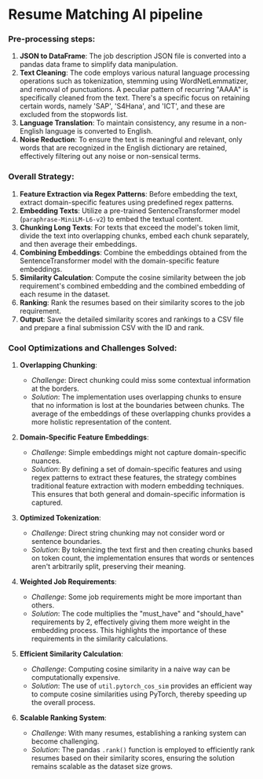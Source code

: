# Resume Matching AI pipeline

### Pre-processing steps:

1. **JSON to DataFrame**: The job description JSON file is converted into a pandas data frame to simplify data manipulation.
2. **Text Cleaning**: The code employs various natural language processing operations such as tokenization, stemming using WordNetLemmatizer, and removal of punctuations. A peculiar pattern of recurring "AAAA" is specifically cleaned from the text. There's a specific focus on retaining certain words, namely 'SAP', 'S4Hana', and 'ICT', and these are excluded from the stopwords list.
3. **Language Translation**: To maintain consistency, any resume in a non-English language is converted to English.
4. **Noise Reduction**: To ensure the text is meaningful and relevant, only words that are recognized in the English dictionary are retained, effectively filtering out any noise or non-sensical terms.

### Overall Strategy:

1. **Feature Extraction via Regex Patterns**: Before embedding the text, extract domain-specific features using predefined regex patterns.
2. **Embedding Texts**: Utilize a pre-trained SentenceTransformer model (`paraphrase-MiniLM-L6-v2`) to embed the textual content.
3. **Chunking Long Texts**: For texts that exceed the model's token limit, divide the text into overlapping chunks, embed each chunk separately, and then average their embeddings.
4. **Combining Embeddings**: Combine the embeddings obtained from the SentenceTransformer model with the domain-specific feature embeddings.
5. **Similarity Calculation**: Compute the cosine similarity between the job requirement's combined embedding and the combined embedding of each resume in the dataset.
6. **Ranking**: Rank the resumes based on their similarity scores to the job requirement.
7. **Output**: Save the detailed similarity scores and rankings to a CSV file and prepare a final submission CSV with the ID and rank.

### Cool Optimizations and Challenges Solved:

1. **Overlapping Chunking**:
    - *Challenge*: Direct chunking could miss some contextual information at the borders.
    - *Solution*: The implementation uses overlapping chunks to ensure that no information is lost at the boundaries between chunks. The average of the embeddings of these overlapping chunks provides a more holistic representation of the content.

2. **Domain-Specific Feature Embeddings**:
    - *Challenge*: Simple embeddings might not capture domain-specific nuances.
    - *Solution*: By defining a set of domain-specific features and using regex patterns to extract these features, the strategy combines traditional feature extraction with modern embedding techniques. This ensures that both general and domain-specific information is captured.

3. **Optimized Tokenization**:
    - *Challenge*: Direct string chunking may not consider word or sentence boundaries.
    - *Solution*: By tokenizing the text first and then creating chunks based on token count, the implementation ensures that words or sentences aren't arbitrarily split, preserving their meaning.

4. **Weighted Job Requirements**:
    - *Challenge*: Some job requirements might be more important than others.
    - *Solution*: The code multiplies the "must_have" and "should_have" requirements by 2, effectively giving them more weight in the embedding process. This highlights the importance of these requirements in the similarity calculations.

5. **Efficient Similarity Calculation**:
    - *Challenge*: Computing cosine similarity in a naive way can be computationally expensive.
    - *Solution*: The use of `util.pytorch_cos_sim` provides an efficient way to compute cosine similarities using PyTorch, thereby speeding up the overall process.

6. **Scalable Ranking System**:
    - *Challenge*: With many resumes, establishing a ranking system can become challenging.
    - *Solution*: The pandas `.rank()` function is employed to efficiently rank resumes based on their similarity scores, ensuring the solution remains scalable as the dataset size grows.
